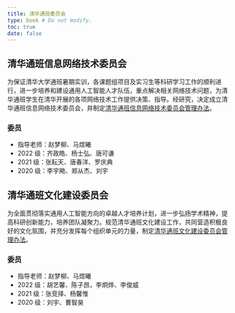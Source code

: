 ```yaml
---
title: 清华通班委员会
type: book # Do not modify.
toc: true
date: false
---
```


## 清华通班信息网络技术委员会

为保证清华大学通班暑期实训，各课题组项目及实习生等科研学习工作的顺利进行，进一步培养和建设通用人工智能人才队伍，重点解决相关网络技术问题，为清华通班学生在清华开展的各项网络技术工作提供决策、指导。经研究，决定成立清华通班信息网络技术委员会，并制定[清华通班信息网络技术委员会管理办法](https://assets.tongclass.ac.cn/management/tech-committee/%E6%B8%85%E5%8D%8E%E9%80%9A%E7%8F%AD%E4%BF%A1%E6%81%AF%E7%BD%91%E7%BB%9C%E6%8A%80%E6%9C%AF%E5%A7%94%E5%91%98%E4%BC%9A%E7%AE%A1%E7%90%86%E5%8A%9E%E6%B3%95_20221110.pdf)。


### 委员

- 指导老师：赵梦柳、马煜曦
- 2022 级：齐政皓、杨士弘、唐可谦
- 2021 级：张耘天、唐春洋、罗庆典
- 2020 级：李宇飏、郑从杰、刘宇

## 清华通班文化建设委员会

为全面贯彻落实通用人工智能方向的卓越人才培养计划，进一步弘扬学术精神，提高科研创新能力，培养团队凝聚力。规范清华通班文化建设工作，共同营造积极良好的文化氛围，并充分发挥每个组织单元的力量，制定[清华通班文化建设委员会管理办法](https://assets.tongclass.ac.cn/management/culture-committee/%E6%B8%85%E5%8D%8E%E9%80%9A%E7%8F%AD%E6%96%87%E5%8C%96%E5%BB%BA%E8%AE%BE%E5%A7%94%E5%91%98%E4%BC%9A%E7%AE%A1%E7%90%86%E5%8A%9E%E6%B3%95_20221110.pdf)。

### 委员

- 指导老师：赵梦柳、马煜曦
- 2022 级：胡艺馨、陈子昂，李炯烨、李俊威
- 2021 级：张竞择、杨馨惟
- 2020 级：刘宇、曹智昊
